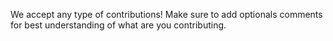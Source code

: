 We accept any type of contributions!
Make sure to add optionals comments for best understanding of what are you contributing.
